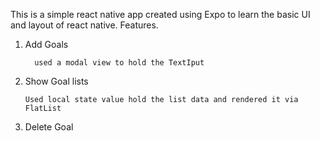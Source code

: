 This is a simple react native app created using Expo to learn the basic UI and layout of react native.
Features.

1.  Add Goals

          used a modal view to hold the TextIput

2.  Show Goal lists

        Used local state value hold the list data and rendered it via FlatList

3.  Delete Goal

